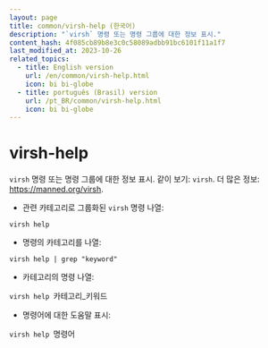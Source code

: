 ```yaml
---
layout: page
title: common/virsh-help (한국어)
description: "`virsh` 명령 또는 명령 그룹에 대한 정보 표시."
content_hash: 4f085cb89b8e3c0c58089adbb91bc6101f11a1f7
last_modified_at: 2023-10-26
related_topics:
  - title: English version
    url: /en/common/virsh-help.html
    icon: bi bi-globe
  - title: português (Brasil) version
    url: /pt_BR/common/virsh-help.html
    icon: bi bi-globe
---
```

# virsh-help

`virsh` 명령 또는 명령 그룹에 대한 정보 표시.
같이 보기: `virsh`.
더 많은 정보: <https://manned.org/virsh>.

- 관련 카테고리로 그룹화된 `virsh` 명령 나열:

`virsh help`

- 명령의 카테고리를 나열:

`virsh help | grep "keyword"`

- 카테고리의 명령 나열:

`virsh help `<span class="tldr-var badge badge-pill bg-dark-lm bg-white-dm text-white-lm text-dark-dm font-weight-bold">카테고리_키워드</span>

- 명령어에 대한 도움말 표시:

`virsh help `<span class="tldr-var badge badge-pill bg-dark-lm bg-white-dm text-white-lm text-dark-dm font-weight-bold">명령어</span>
